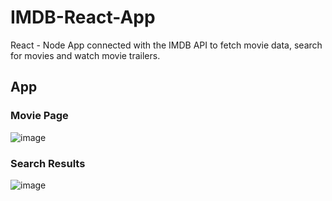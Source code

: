 # IMDB-React-App
React - Node App connected with the IMDB API to fetch movie data, search for movies and watch movie trailers.

## App

### Movie Page
![image](https://user-images.githubusercontent.com/54692916/139480120-983a2266-f49d-4494-aa44-0b1e28fca0c1.png)

### Search Results
![image](https://user-images.githubusercontent.com/54692916/139480070-d4b55929-cfd4-4241-bb78-0c214e57829f.png)

